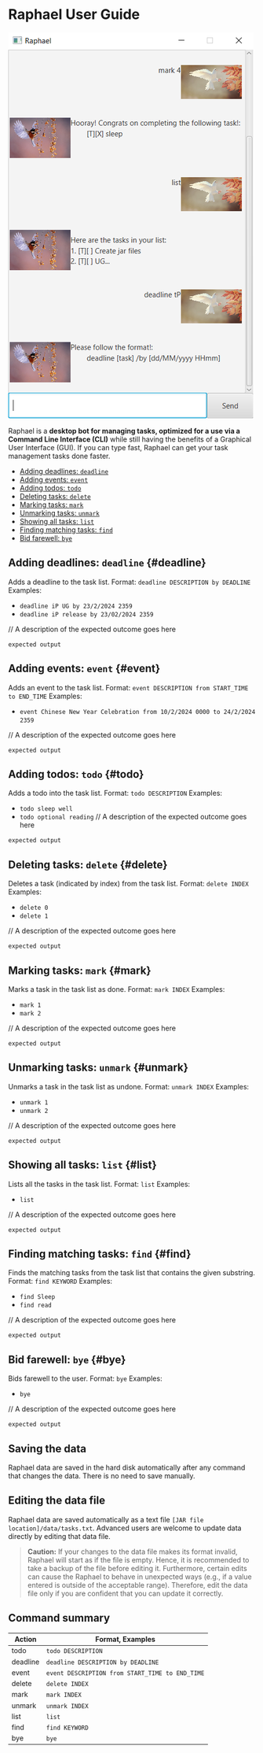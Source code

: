 # Raphael User Guide

![Raphael in action](Ui.png)

Raphael is a **desktop bot for managing tasks, optimized for a use via a Command Line Interface (CLI)** while still having the benefits of a Graphical User Interface (GUI). If you can type fast, Raphael can get your task management tasks done faster.
- [Adding deadlines: `deadline`](deadline)
- [Adding events: `event`](#event)
- [Adding todos: `todo`](#todo)
- [Deleting tasks: `delete`](#delete)
- [Marking tasks: `mark`](#mark)
- [Unmarking tasks: `unmark`](#unmark)
- [Showing all tasks: `list`](#list)
- [Finding matching tasks: `find`](#find)
- [Bid farewell: `bye`](#bye)

## Adding deadlines: `deadline` {#deadline}
Adds a deadline to the task list.
Format: `deadline DESCRIPTION by DEADLINE`
Examples:
* `deadline iP UG by 23/2/2024 2359`
* `deadline iP release by 23/02/2024 2359`

// A description of the expected outcome goes here

```
expected output
```

## Adding events: `event` {#event}
Adds an event to the task list.
Format: `event DESCRIPTION from START_TIME to END_TIME`
Examples:
* `event Chinese New Year Celebration from 10/2/2024 0000 to 24/2/2024 2359`

// A description of the expected outcome goes here

```
expected output
```

## Adding todos: `todo` {#todo}
Adds a todo into the task list.
Format: `todo DESCRIPTION`
Examples:
* `todo sleep well`
* `todo optional reading`
// A description of the expected outcome goes here

```
expected output
```

## Deleting tasks: `delete` {#delete}
Deletes a task (indicated by index) from the task list.
Format: `delete INDEX`
Examples:
* `delete 0`
* `delete 1`

// A description of the expected outcome goes here

```
expected output
```

## Marking tasks: `mark` {#mark}
Marks a task in the task list as done.
Format: `mark INDEX`
Examples:
* `mark 1`
* `mark 2`

// A description of the expected outcome goes here

```
expected output
```

## Unmarking tasks: `unmark` {#unmark}
Unmarks a task in the task list as undone.
Format: `unmark INDEX`
Examples:
* `unmark 1`
* `unmark 2`

// A description of the expected outcome goes here

```
expected output
```

## Showing all tasks: `list` {#list}
Lists all the tasks in the task list.
Format: `list`
Examples:
* `list`

// A description of the expected outcome goes here

```
expected output
```

## Finding matching tasks: `find` {#find}
Finds the matching tasks from the task list that contains the given substring.
Format: `find KEYWORD`
Examples:
* `find Sleep`
* `find read`

// A description of the expected outcome goes here

```
expected output
```

## Bid farewell: `bye` {#bye}
Bids farewell to the user.
Format: `bye`
Examples:
* `bye`

// A description of the expected outcome goes here

```
expected output
```

## Saving the data
Raphael data are saved in the hard disk automatically after any command that changes the data. There is no need to save manually.

## Editing the data file
Raphael data are saved automatically as a text file `[JAR file location]/data/tasks.txt`. Advanced users are welcome to update data directly by editing that data file.

> **Caution:** If your changes to the data file makes its format invalid, Raphael will start as if the file is empty. Hence, it is recommended to take a backup of the file before editing it.
> Furthermore, certain edits can cause the Raphael to behave in unexpected ways (e.g., if a value entered is outside of the acceptable range). Therefore, edit the data file only if you are confident that you can update it correctly.

## Command summary
| Action | Format, Examples                                |
|--------|-------------------------------------------------|
| todo   | `todo DESCRIPTION`                              |
|deadline| `deadline DESCRIPTION by DEADLINE`              |
|event| `event DESCRIPTION from START_TIME to END_TIME` |
|delete| `delete INDEX`                                  |
|mark| `mark INDEX`                                    |
|unmark| `unmark INDEX`                                  |
|list| `list`                                          |
|find| `find KEYWORD`                                  |
|bye| `bye`                                            |
